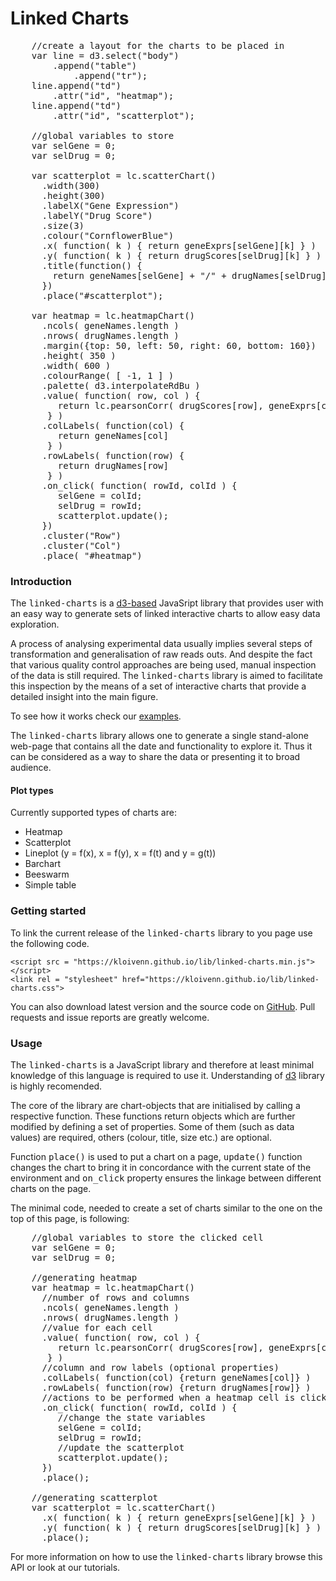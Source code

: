 Linked Charts
=============

<pre class="tiy" showCode="false"
	tiy-preload="lib/linked-charts.min.js;data/inputdata_simple.js;lib/linked-charts.css"
	width="1000" height="400" 
	subscr="Here is a simple example of linked charts. Heatmap shows correlations between gene 
					expression and drug response for 52 samples from patients with acute myeloid leukaemia (AML).
					Scatterplot shows individual values of logarithmised read counts and drug scores for all the
					samples. Feel free to explore basic functionality of the linked charts by clicking on its elements.">
	//create a layout for the charts to be placed in
	var line = d3.select("body")
		.append("table")
			.append("tr");
	line.append("td")
		.attr("id", "heatmap");
	line.append("td")
		.attr("id", "scatterplot");

	//global variables to store 
	var selGene = 0;                                               
	var selDrug = 0;

	var scatterplot = lc.scatterChart()
	  .width(300)
	  .height(300)
	  .labelX("Gene Expression")
	  .labelY("Drug Score")
	  .size(3)
	  .colour("CornflowerBlue")
	  .x( function( k ) { return geneExprs[selGene][k] } )
	  .y( function( k ) { return drugScores[selDrug][k] } )
	  .title(function() { 
	  	return geneNames[selGene] + "/" + drugNames[selDrug]
	  })
	  .place("#scatterplot");

	var heatmap = lc.heatmapChart()
	  .ncols( geneNames.length )
	  .nrows( drugNames.length )
	  .margin({top: 50, left: 50, right: 60, bottom: 160})
	  .height( 350 )
	  .width( 600 )
	  .colourRange( [ -1, 1 ] )
	  .palette( d3.interpolateRdBu )
	  .value( function( row, col ) {  
	     return lc.pearsonCorr( drugScores[row], geneExprs[col] ) 
	   } )
	  .colLabels( function(col) { 
	     return geneNames[col] 
	   } )
	  .rowLabels( function(row) { 
	     return drugNames[row] 
	   } )
	  .on_click( function( rowId, colId ) {
	     selGene = colId;
	     selDrug = rowId;
	     scatterplot.update();
	  })
	  .cluster("Row")
	  .cluster("Col")
	  .place( "#heatmap")
</pre>

### Introduction

The <tt>linked-charts</tt> is a [d3-based](https://d3js.org/) JavaSript library that 
provides user with an easy way to generate sets of linked interactive charts to allow
easy data exploration.

A process of analysing experimental data usually implies several steps of 
transformation and generalisation of raw reads outs. And despite the fact 
that various quality control approaches are being used, manual inspection of the
data is still required. The <tt>linked-charts</tt> library is aimed to facilitate this 
inspection by the means of a set of interactive charts that provide a detailed insight
into the main figure. 

To see how it works check our [examples](https://kloivenn.github.io/linked-charts/).

The <tt>linked-charts</tt> library allows one to generate a single stand-alone web-page
that contains all the date and functionality to explore it. Thus it can be considered as
a way to share the data or presenting it to broad audience.

#### Plot types

Currently supported types of charts are:

*   Heatmap
*   Scatterplot
*   Lineplot (y = f(x), x = f(y), x = f(t) and y = g(t))
*   Barchart
*   Beeswarm
*   Simple table

### Getting started

To link the current release of the <tt>linked-charts</tt> library to you page use the following code.
```
<script src = "https://kloivenn.github.io/lib/linked-charts.min.js"></script>
<link rel = "stylesheet" href="https://kloivenn.github.io/lib/linked-charts.css">
```
You can also download latest version and the source code on [GitHub](https://github.com/anders-biostat/linked-charts).
Pull requests and issue reports are greatly welcome.

### Usage

The <tt>linked-charts</tt> is a JavaScript library and therefore at least minimal knowledge of this
language is required to use it. Understanding of [d3](https://d3js.org/) library is highly recomended.

The core of the library are chart-objects that are initialised by calling a respective function.
These functions return objects which are further modified by defining a set of properties. Some of them (such as
data values) are required, others (colour, title, size etc.) are optional.

Function <tt>place()</tt> is used to put a chart on a page, <tt>update()</tt> function changes the chart to 
bring it in concordance with the current state of the environment and <tt>on_click</tt> property ensures the
linkage between different charts on the page.

The minimal code, needed to create a set of charts similar to the one on the top of this page, is following:
<pre class="tiy" loadOnStart="true" fitHeight="true" 
	tiy-preload="lib/linked-charts.min.js;data/inputdata_simple.js;lib/linked-charts.css"
	subscr="Minimal code to generate two linked charts.">
	//global variables to store the clicked cell
	var selGene = 0;                                               
	var selDrug = 0;

	//generating heatmap
	var heatmap = lc.heatmapChart()
	  //number of rows and columns
	  .ncols( geneNames.length )
	  .nrows( drugNames.length )
	  //value for each cell
	  .value( function( row, col ) {  
	     return lc.pearsonCorr( drugScores[row], geneExprs[col] ) 
	   } )
	  //column and row labels (optional properties)
	  .colLabels( function(col) {return geneNames[col]} )
	  .rowLabels( function(row) {return drugNames[row]} )
	  //actions to be performed when a heatmap cell is clicked
	  .on_click( function( rowId, colId ) {
	     //change the state variables
	     selGene = colId;
	     selDrug = rowId;
	     //update the scatterplot
	     scatterplot.update();
	  })
	  .place();

	//generating scatterplot
	var scatterplot = lc.scatterChart()
	  .x( function( k ) { return geneExprs[selGene][k] } )
	  .y( function( k ) { return drugScores[selDrug][k] } )
	  .place();
</pre>

For more information on how to use the <tt>linked-charts</tt> library browse
this API or look at our tutorials.

<script src="lib/codeMirror/codemirror.js"></script>
<link rel="stylesheet" href="lib/codeMirror/codemirror.css">
<script src="lib/codeMirror/javascript.js"></script>
<script src="https://d3js.org/d3.v4.min.js"></script>
<script src="lib/tiy.js"></script>
<link rel="stylesheet" href="lib/tiy.css">
<script>tiy.make_boxes();</script>